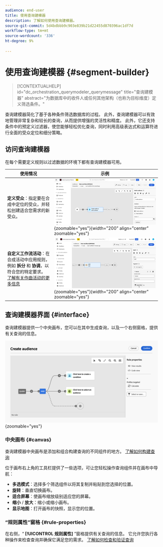 ```yaml
---
audience: end-user
title: 使用查询建模器
description: 了解如何使用查询建模器。
source-git-commit: 5d4bdbbb9c903e839b21d22455d870396ac1df7d
workflow-type: tm+mt
source-wordcount: '336'
ht-degree: 9%

---
```


# 使用查询建模器 {#segment-builder}

>[!CONTEXTUALHELP]
>id="dc_orchestration_querymodeler_querymessage"
>title="查询建模器"
>abstract="为数据库中的收件人或任何其他架构（也称为目标维度）定义筛选条件。"

查询建模器简化了基于各种条件筛选数据库的过程。 此外，查询建模器可以有效地管理非常复杂和较长的查询，从而提供增强的灵活性和精度。 此外，它还支持条件中的预定义过滤器，使您能够轻松优化查询，同时利用高级表达式和运算符进行全面的受众定位和细分策略。

## 访问查询建模器

在每个需要定义规则以过滤数据的环境下都有查询建模器可用。

| 使用情况 | 示例 |
|  ---  |  ---  |
| **定义受众**：指定要在合成中定位的受众，并轻松创建适合您需求的新受众。 | ![](assets/access-audience.png){zoomable="yes"}{width="200" align="center" zoomable="yes"} |
| **自定义工作流活动**：在合成活动中应用规则，例如 **拆分** 和 **协调**，以符合您的特定要求。 [了解有关作曲活动的更多信息](../compositions/activities/about-activities.md) | ![](assets/access-composition.png){zoomable="yes"}{width="200" align="center" zoomable="yes"} |

## 查询建模器界面 {#interface}

查询建模器提供一个中央画布，您可以在其中生成查询，以及一个右侧窗格，提供有关查询的信息。

![](assets/query-interface.png){zoomable="yes"}

### 中央画布 {#canvas}

查询建模器中央画布是添加和组合构建查询的不同组件的地方。 [了解如何构建查询](build-query.md)

位于画布右上角的工具栏提供了一些选项，可让您轻松操作查询组件并在画布中导航：

* **多选模式**：选择多个筛选组件以将其复制并粘贴到您选择的位置。
* **旋转**：垂直切换画布。
* **适合屏幕**：使画布缩放级别适应您的屏幕。
* **缩小** / **放大**：缩小或缩小画布。
* **显示地图**：打开画布的快照，显示您的位置。

### “规则属性”窗格 {#rule-properties}

在右侧，“ **[!UICONTROL 规则属性]** ”窗格提供有关查询的信息。 它允许您执行各种操作来检查查询并确保它满足您的需求。 [了解如何检查和验证查询](build-query.md#check-and-validate-your-query)
